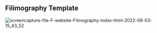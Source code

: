 ## Filimography Template

![screencapture-file-F-website-Filmography-index-html-2022-08-03-15_43_52](https://user-images.githubusercontent.com/88143329/182594910-68f51a72-90fb-4b21-bc62-ddf92b840d24.png)
